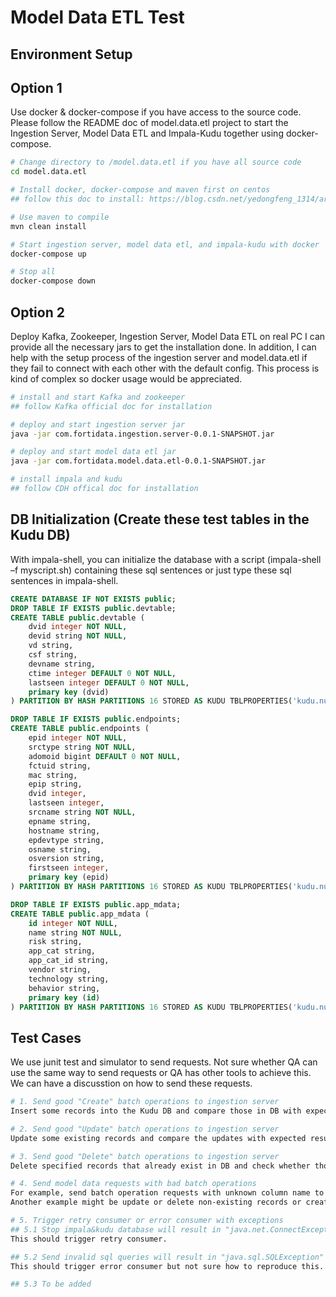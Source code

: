 # Model Data ETL Test
## Environment Setup

## Option 1
Use docker & docker-compose if you have access to the source code. Please follow the README doc of model.data.etl project to start the Ingestion Server, Model Data ETL and Impala-Kudu together using docker-compose.

```bash
# Change directory to /model.data.etl if you have all source code
cd model.data.etl

# Install docker, docker-compose and maven first on centos
## follow this doc to install: https://blog.csdn.net/yedongfeng_1314/article/details/82555588

# Use maven to compile
mvn clean install

# Start ingestion server, model data etl, and impala-kudu with docker
docker-compose up

# Stop all
docker-compose down
```

## Option 2
Deploy Kafka, Zookeeper, Ingestion Server, Model Data ETL on real PC
I can provide all the necessary jars to get the installation done. In addition, I can help with the setup process of the ingestion server and model.data.etl if they fail to connect with each other with the default config. This process is kind of complex so docker usage would be appreciated.

```bash
# install and start Kafka and zookeeper
## follow Kafka official doc for installation

# deploy and start ingestion server jar
java -jar com.fortidata.ingestion.server-0.0.1-SNAPSHOT.jar

# deploy and start model data etl jar
java -jar com.fortidata.model.data.etl-0.0.1-SNAPSHOT.jar

# install impala and kudu
## follow CDH offical doc for installation
```

## DB Initialization (Create these test tables in the Kudu DB)
With impala-shell, you can initialize the database with a script (impala-shell –f myscript.sh) containing these sql sentences or just type these sql sentences in impala-shell.

```sql
CREATE DATABASE IF NOT EXISTS public;
DROP TABLE IF EXISTS public.devtable;
CREATE TABLE public.devtable (
    dvid integer NOT NULL,
    devid string NOT NULL,
    vd string,
    csf string,
    devname string,
    ctime integer DEFAULT 0 NOT NULL,
    lastseen integer DEFAULT 0 NOT NULL,
    primary key (dvid)
) PARTITION BY HASH PARTITIONS 16 STORED AS KUDU TBLPROPERTIES('kudu.num_tablet_replicas' = '1');

DROP TABLE IF EXISTS public.endpoints;
CREATE TABLE public.endpoints (
    epid integer NOT NULL,
    srctype string NOT NULL,
    adomoid bigint DEFAULT 0 NOT NULL,
    fctuid string,
    mac string,
    epip string,
    dvid integer,
    lastseen integer,
    srcname string NOT NULL,
    epname string,
    hostname string,
    epdevtype string,
    osname string,
    osversion string,
    firstseen integer,
    primary key (epid)
) PARTITION BY HASH PARTITIONS 16 STORED AS KUDU TBLPROPERTIES('kudu.num_tablet_replicas' = '1');

DROP TABLE IF EXISTS public.app_mdata;
CREATE TABLE public.app_mdata (
    id integer NOT NULL,
    name string NOT NULL,
    risk string,
    app_cat string,
    app_cat_id string,
    vendor string,
    technology string,
    behavior string,
    primary key (id)
) PARTITION BY HASH PARTITIONS 16 STORED AS KUDU TBLPROPERTIES('kudu.num_tablet_replicas' = '1');
```

## Test Cases
We use junit test and simulator to send requests. Not sure whether QA can use the same way to send requests or QA has other tools to achieve this. We can have a discusstion on how to send these requests.

```bash
# 1. Send good "Create" batch operations to ingestion server
Insert some records into the Kudu DB and compare those in DB with expected results.

# 2. Send good "Update" batch operations to ingestion server
Update some existing records and compare the updates with expected results.

# 3. Send good "Delete" batch operations to ingestion server
Delete specified records that already exist in DB and check whether those are deleted successfully.

# 4. Send model data requests with bad batch operations
For example, send batch operation requests with unknown column name to a table. The records can be successfully inserted but with a null value rather than result in an insert failure.
Another example might be update or delete non-existing records or create when record already exists or insert empty record, etc.

# 5. Trigger retry consumer or error consumer with exceptions
## 5.1 Stop impala&kudu database will result in "java.net.ConnectException"
This should trigger retry consumer.

## 5.2 Send invalid sql queries will result in "java.sql.SQLException"
This should trigger error consumer but not sure how to reproduce this.

## 5.3 To be added
```
